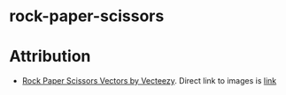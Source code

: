 # rock-paper-scissors

# Attribution

- <a href="https://www.vecteezy.com/free-vector/rock-paper-scissors">Rock Paper Scissors Vectors by Vecteezy</a>. Direct link to images is <a href="https://www.vecteezy.com/vector-art/690865-rock-paper-scissors-line-icons">link</a>
